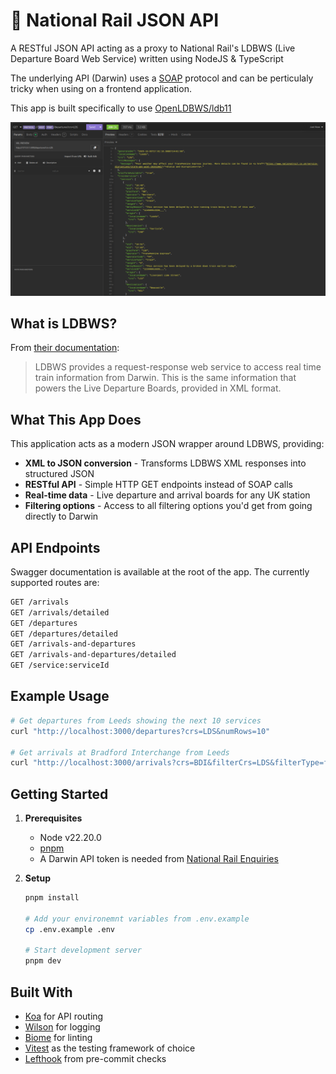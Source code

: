 # 🚂 National Rail JSON API

A RESTful JSON API acting as a proxy to National Rail's LDBWS (Live Departure Board Web Service) written using NodeJS & TypeScript

The underlying API (Darwin) uses a [SOAP](https://en.wikipedia.org/wiki/SOAP) protocol and can be perticulaly tricky when using on a frontend application.

This app is built specifically to use [OpenLDBWS/ldb11](https://lite.realtime.nationalrail.co.uk/OpenLDBWS/ldb11.asmx)

<div position="center">

<img width="1200px" alt="A response from the National Rail JSON Api, showing a list of departing trains from Leeds, including a poor weather alert" src="readme-assets/nationrailjson.png">
</div>

## What is LDBWS?

From [their documentation](https://lite.realtime.nationalrail.co.uk/OpenLDBWS/):
> LDBWS provides a request-response web service to access real time train information from Darwin. This is the same information that powers the Live Departure Boards, provided in XML format.
## What This App Does

This application acts as a modern JSON wrapper around LDBWS, providing:

- **XML to JSON conversion** - Transforms LDBWS XML responses into structured JSON
- **RESTful API** - Simple HTTP GET endpoints instead of SOAP calls
- **Real-time data** - Live departure and arrival boards for any UK station
- **Filtering options** - Access to all filtering options you'd get from going directly to Darwin 

## API Endpoints
Swagger documentation is available at the root of the app. The currently supported routes are:

```bash
GET /arrivals
GET /arrivals/detailed
GET /departures
GET /departures/detailed
GET /arrivals-and-departures
GET /arrivals-and-departures/detailed
GET /service:serviceId
```

## Example Usage

```bash
# Get departures from Leeds showing the next 10 services
curl "http://localhost:3000/departures?crs=LDS&numRows=10"

# Get arrivals at Bradford Interchange from Leeds
curl "http://localhost:3000/arrivals?crs=BDI&filterCrs=LDS&filterType=from"
```

## Getting Started

1. **Prerequisites**
   - Node v22.20.0
   - [pnpm](https://pnpm.io/)
   - A Darwin API token is needed from [National Rail Enquiries](http://www.nationalrail.co.uk/100296.aspx)

2. **Setup**
   ```bash
   pnpm install

   # Add your environemnt variables from .env.example
   cp .env.example .env
   
   # Start development server
   pnpm dev
   ```

## Built With
- [Koa](https://koajs.com/) for API routing
- [Wilson](https://www.npmjs.com/package/winston) for logging
- [Biome](https://biomejs.dev/) for linting
- [Vitest](https://vitest.dev/) as the testing framework of choice
- [Lefthook](https://lefthook.dev/) from pre-commit checks
